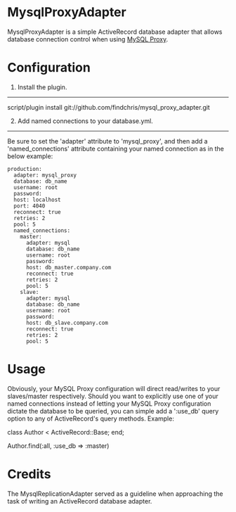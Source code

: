 MysqlProxyAdapter
=======================

MysqlProxyAdapter is a simple ActiveRecord database adapter that allows database connection control when using [MySQL Proxy](http://forge.mysql.com/wiki/MySQL_Proxy). 










Configuration
================
1. Install the plugin. 
-------------------
script/plugin install git://github.com/findchris/mysql_proxy_adapter.git

2. Add named connections to your database.yml.
-------------------
Be sure to set the 'adapter' attribute to 'mysql_proxy', and then add a 'named_connections' attribute containing your named connection as in the below example:

    production:
      adapter: mysql_proxy
      database: db_name
      username: root
      password:
      host: localhost
      port: 4040
      reconnect: true
      retries: 2
      pool: 5
      named_connections:
        master:
          adapter: mysql
          database: db_name
          username: root
          password: 
          host: db_master.company.com
          reconnect: true
          retries: 2
          pool: 5
        slave:
          adapter: mysql
          database: db_name
          username: root
          password: 
          host: db_slave.company.com
          reconnect: true
          retries: 2
          pool: 5


Usage
================
Obviously, your MySQL Proxy configuration will direct read/writes to your slaves/master respectively.  Should you want to explicitly use one of your named connections instead of letting your MySQL Proxy configuration dictate the database to be queried, you can simple add a ':use_db' query option to any of ActiveRecord's query methods.  Example: 

class Author < ActiveRecord::Base; end;

Author.find(:all, :use_db => :master)



Credits
================
The MysqlReplicationAdapter served as a guideline when approaching the task of writing an ActiveRecord database adapter.